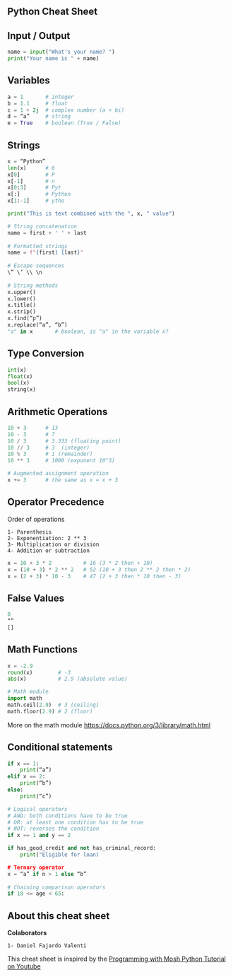 ## Python Cheat Sheet

## Input / Output
```python
name = input("What's your name? ")
print("Your name is " + name)
```

## Variables
```python
a = 1       # integer
b = 1.1     # float
c = 1 + 2j  # complex number (a + bi)
d = “a”     # string
e = True    # boolean (True / False)
```

## Strings
```python
x = “Python”
len(x)      # 6
x[0]        # P
x[-1]       # n
x[0:3]      # Pyt
x[:]        # Python
x[1:-1]     # ytho

print("This is text combined with the ", x, " value")

# String concatenation
name = first + ' ' + last
 
# Formatted strings
name = f"{first} {last}"
 
# Escape sequences
\” \’ \\ \n
 
# String methods
x.upper()
x.lower()
x.title()
x.strip()
x.find(“p”)
x.replace(“a”, “b”)
"a" in x       # boolean, is "a" in the variable x?
```
## Type Conversion
```python
int(x)  
float(x) 
bool(x) 
string(x)
```
## Arithmetic Operations
```python
10 + 3      # 13
10 - 3      # 7
10 / 3      # 3.333 (floating point)
10 // 3     # 3  (integer)
10 % 3      # 1 (remainder)
10 ** 3     # 1000 (exponent 10^3)

# Augmented assignment operation
x += 3      # the same as x = x + 3 

```
## Operator Precedence
Order of operations

    1- Parenthesis
    2- Exponentiation: 2 ** 3
    3- Multiplication or division
    4- Addition or subtraction

```python
x = 10 + 3 * 2          # 16 (3 * 2 then + 10)
x = (10 + 3) * 2 ** 2   # 52 (10 + 3 then 2 ** 2 then * 2)
x = (2 + 3) * 10 - 3    # 47 (2 + 3 then * 10 then - 3)
```

## False Values
```python
0
“”
[]
```
## Math Functions
```python
x = -2.9
round(x)        # -3
abs(x)          # 2.9 (absolute value)

# Math module
import math
math.ceil(2.9)  # 3 (ceiling)
math.floor(2.9) # 2 (floor)
```
More on the math module https://docs.python.org/3/library/math.html

## Conditional statements
```python
if x == 1:  
    print(“a”)
elif x == 2:  
    print(“b”)
else:   
    print(“c”)

# Logical operators
# AND: both conditions have to be true
# OR: at least one condition has to be true
# NOT: reverses the condition
if x == 1 and y == 2

if has_good_credit and not has_criminal_record:
    print("Eligible for loan)

# Ternary operator 
x = “a” if n > 1 else “b”
 
# Chaining comparison operators
if 18 <= age < 65:
```




## About this cheat sheet

**Colaborators**

    1- Daniel Fajardo Valenti
 
This cheat sheet is inspired by the [Programming with Mosh Python Tutorial on Youtube](https://programmingwithmosh.com/python/python-3-cheat-sheet/)
